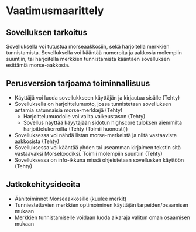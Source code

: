 # Vaatimusmaarittely
## Sovelluksen tarkoitus
Sovelluksella voi tutustua morseaakkosiin, sekä harjoitella merkkien tunnistamista. Sovelluksella voi kääntää numeroita ja aakkosia molempiin suuntiin, tai harjoitella merkkien tunnistamista kääntäen sovelluksen esittämiä morse-aakkosia.

## Perusversion tarjoama toiminnallisuus
- Käyttäjä voi luoda sovellukkseen käyttäjän ja kirjautua sisälle (Tehty)
- Sovelluksella on harjoittelumuoto, jossa tunnistetaan sovelluksen antamia satunnaisia morse-merkkejä (Tehty)
  - Harjoittelumuodolle voi valita vaikeustason (Tehty)
  - Sovellus näyttää käyytäjään sidotun highscore tuloksen aiemmilta harjoittelukerroilta (Tehty (Toimii huonosti))
- Sovelluksessa voi nähdä listan morse-merkeistä ja niitä vastaavista aakkosista (Tehty)
- Sovelluksessa voi kääntää yhden tai useamman kirjaimen tekstin sitä vastaavaksi Morsekoodiksi. Toimii molempiin suuntiin (Tehty)
- Sovelluksessa on info-ikkuna missä ohjeistetaan sovellusken käyttöön (Tehty) 

## Jatkokehitysideoita
- Äänitoiminnot Morseaakkosille (kuulee merkit)
- Tunniestettavien merkkien optimoiminen käyttäjän tarpeiden/osaamisen mukaan
- Merkkien tunnistamiselle voidaan luoda aikaraja valitun oman osaamisen mukaan
